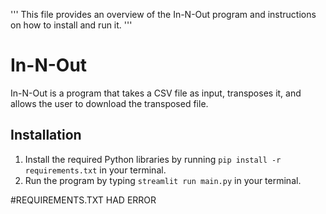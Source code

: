 '''
This file provides an overview of the In-N-Out program and instructions on how to install and run it.
'''
# In-N-Out
In-N-Out is a program that takes a CSV file as input, transposes it, and allows the user to download the transposed file.
## Installation
1. Install the required Python libraries by running `pip install -r requirements.txt` in your terminal.
2. Run the program by typing `streamlit run main.py` in your terminal.


#REQUIREMENTS.TXT HAD ERROR